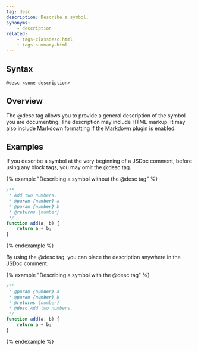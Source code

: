 ```yaml
---
tag: desc
description: Describe a symbol.
synonyms:
    - description
related:
    - tags-classdesc.html
    - tags-summary.html
---
```


## Syntax

`@desc <some description>`


## Overview

The @desc tag allows you to provide a general description of the symbol you are documenting. The
description may include HTML markup. It may also include Markdown formatting if the
[Markdown plugin][markdown-plugin] is enabled.

[markdown-plugin]: plugins-markdown.html


## Examples

If you describe a symbol at the very beginning of a JSDoc comment, before using any block tags, you
may omit the @desc tag.

{% example "Describing a symbol without the @desc tag" %}

```js
/**
 * Add two numbers.
 * @param {number} a
 * @param {number} b
 * @returns {number}
 */
function add(a, b) {
    return a + b;
}
```
{% endexample %}

By using the @desc tag, you can place the description anywhere in the JSDoc comment.

{% example "Describing a symbol with the @desc tag" %}

```js
/**
 * @param {number} a
 * @param {number} b
 * @returns {number}
 * @desc Add two numbers.
 */
function add(a, b) {
    return a + b;
}
```
{% endexample %}
